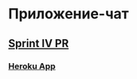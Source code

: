 # Приложение-чат

## [Sprint IV PR](https://github.com/rkkmkkfx/middle.messenger.praktikum.yandex/pull/5)

### [Heroku App](https://rkkmkkfx-messenger-praktikum.herokuapp.com/)

<!------
## [Sprint III PR](https://github.com/rkkmkkfx/middle.messenger.praktikum.yandex/pull/3)

### Webpack
В `webpack.config.ts` два конфига:
 * clientConfig - конфиг сборки клиентской части приложения
 * serverConfig - конфиг сборки серверной части приложения(`src/server/app.ts => dist/server.js`)

Настройки билда зависят от окружения(NODE_ENV)

### Docker
Multistage build, в первом устанавливаются все зависимости и собирается приложение,
во втором устанавливаются только production зависимости и копируется билд из первого слоя



<!------
## [Sprint III](https://github.com/rkkmkkfx/middle.messenger.praktikum.yandex/pull/3)

### Шаблонизатор
Следующая ступень эволюции шаблонизатора - теперь это jsx парсер
и попытка применить react-like механизм сверки

Сделан и доработан по tutorial серии статей [Build Your Own React](https://engineering.hexacta.com/didact-learning-how-react-works-by-building-it-from-scratch-51007984e5c5),
текущая реализация дополнительно использует EventBus для lifecycle и Proxy для управления состоянием компонента

### Global State
простейшая реализация redux с initialState, редьюсерами и connect HOC

### Router
```tsx
router
  .use(route, <Component />)
  .connect(document.getElementById('app'));
```
### Client-Server Interaction
`*-api.ts` - Набор методов для общения с серверной частью приложения.

`ChatInstance.ts` - Instance чата, в котором хранится вся необходимая логика

#### [Sprint II](https://github.com/rkkmkkfx/middle.messenger.praktikum.yandex/pull/2)

### Второй спринт самостоятельного проекта

**App entrypoint** - `/src/index.ts`

---

#### **Шаблонизатор**: приложение использует custom-шаблонизатор (`/src/utils/Templator.ts`), примеры хелперов:
* Переменные:
```html
<p>{{value}}</p>
```
* Изменение контекста:
```html
{#with links.0 as link #}
  <a href="{{link.href}}">{{link.title}}</a>
{#with#}
```
* Цикл:
```html
{#each links as link #}
  <a href="{{link.href}}">{{link.title}}</a>
{#each#}
```

В текущей реализации в шаблонизаторе обновился парсинг,
теперь строка с HTML парсится при помощи DOM Parser API,
после из HTML-элементов собирается некое подобие VirtualDOM
```ts
type VirtualDOMNode = {
  tag: string;
  props: Record<string, string>;
  children: JSX.Element[];
};

type JSX.Element =
  | HTMLElement
  | string
  | VirtualDOMNode;
```
и уже из этого VirtualDOM собирается DOM компонента/страницы

*Сделано это было для подключения
babel-VDom с custom parsing function в дальнейшем.*

---

#### Core functions

* `/src/core/CreactComponent.ts` - Базовый класс для всех компонентов
* `src/core/EventBus.ts` - шина событий, для реализации жизненного цикла компонента
* `/src/core/HTTPTransport.ts` - XHR запросы
* `/src/core/pageLoader.ts` - Временное решение, пока не появится нормальный routing
* `/src/core/Templator.ts` - custom-шаблонизатор
* `/src/core/Validator.ts` - валидация форм.

---

#### Компоненты
Компоненты(`/src/components`) и страницы (`/src/pages`) используют базовый класс
для рендеринга, вложенность реализуется через токены в шаблонах и props компонента

```ts
import Child from '../Child';

class Parent extends CreactComponent {
  constructor(tag, props) {
    super(tag, {
      ...props,
      child: new Child('div', props.child),
    });
  }

  render(): string {
    return '{{ child }}'
  }
}
```

##### Файловая структура компонента:

* Основной файл (`index.ts`). Реэкспорт класса компонента.
В нём же временно находится state приложения для текущей страницы.
* Описание класса компонента (`<ComponentName>.ts`).
* Шаблон элемента (`<ElementName>.tmpl.ts`) - опционально: иногда из-за того,
что в проекте используются CSS Modules корневому элементу нужно назначить класс,
в таком случае шаблон описывается в методе `render`, чтобы не таскать импорт стилей
в несколько файлов. Возможно, в будущем все шаблоны переместятся в компонент(React-like).
* PostCSS-файл со стилями элемента (`<ElementName>.module.pcss`), если нужен.

#### [Sprint I](https://github.com/rkkmkkfx/middle.messenger.praktikum.yandex/pull/1)

### Первый спринт самостоятельного проекта

=======
### Откройте pull request в ветку main из ветки, где вы разрабатывали проект, и добавьте ссылку на этот pr в README.md в ветке main. Название pull request может быть любое.

### Например, задания для проектной работы во втором спринте вы делаете в ветке sprint_2. Открываете из неё pull request в ветку main (pr может называться произвольно). Ссылку на этот pr добавляете в README.md в ветке main. После этого на платформе Практикума нажимаете «Проверить задание».

### Также не забудьте проверить, что репозиторий публичный.

Даже законченный проект остаётся только заготовкой, пока им не начнут пользоваться. Но сначала пользователь должен понять, зачем ему пользоваться вашим кодом. В этом помогает файл README.

README — первое, что прочитает пользователь, когда попадёт в репозиторий на «Гитхабе». Хороший REAMDE отвечает на четыре вопроса:

- Готов ли проект к использованию?
- В чём его польза?
- Как установить?
- Как применять?

## Бейджи

Быстро понять статус проекта помогают бейджи на «Гитхабе». Иногда разработчики ограничиваются парой бейджев, которые сообщат о статусе тестов кода:

![Бэйджи](https://github.com/yandex-praktikum/mf.messenger.praktikum.yandex.images/blob/master/mf/b.png)

Если пользователь увидит ошибку в работе тестов, то поймёт: использовать текущую версию в важном проекте — не лучшая идея.

Бейджи помогают похвастаться достижениями: насколько популярен проект, как много разработчиков создавало этот код. Через бейджи можно даже пригласить пользователя в чат:

![Версии](https://github.com/yandex-praktikum/mf.messenger.praktikum.yandex.images/blob/master/mf/vers.png)

В README **Webpack** строка бейджев подробно рассказывает о покрытии кода тестами. Когда проект протестирован, это вызывает доверие пользователя. Последний бейдж приглашает присоединиться к разработке.

Другая строка убедит пользователя в стабильности инфраструктуры и популярности проекта. Последний бейдж зовёт в чат проекта.

## Описание

Краткое опишите, какую задачу решает проект. Пользователь не верит обещаниям и не готов читать «полотна» текста. Поэтому в описании достаточно нескольких строк:

![Описание](https://github.com/yandex-praktikum/mf.messenger.praktikum.yandex.images/blob/master/mf/desc.png)

Авторы **React** дробят описание на абзацы и списки — так проще пробежаться глазами по тексту и найти ключевую информацию.

Если у проекта есть сайт, добавьте ссылку в заголовок.

## Установка

Лучше всего пользователя убеждает собственный опыт. Чем быстрее он начнёт пользоваться проектом, тем раньше почувствует пользу. Для этого помогите ему установить приложение: напишите краткую пошаговую инструкцию.

Если проект предназначен для разработчиков, добавьте информацию об установке тестовых версий. Например:

- `npm install` — установка стабильной версии,
- `npm start` — запуск версии для разработчика,
- `npm run build:prod` — сборка стабильной версии.

## **Примеры использования**

Хорошо, если сразу после установки пользователь сможет решить свои задачи без изучения проекта. Это особенно верно, если ваш пользователь — не профессиональный разработчик. Но даже профессионал поймёт вас лучше, если показать примеры использования:

![Ссылки](https://github.com/yandex-praktikum/mf.messenger.praktikum.yandex.images/blob/master/mf/link.png)

Для более подробных инструкции добавьте новые разделы или ссылки:

- на документацию,
- вики проекта,
- описание API.

В учебном проекте будут полезен раздел с описанием стиля кода и правилами разработки: как работать с ветками, пул-реквестами и релизами.

### **Команда**

Если вы работаете в команде, укажите основных участников: им будет приятно, а новые разработчики охотнее присоединятся к проекту. «Гитхаб» — не просто инструмент, это социальная сеть разработчиков.

![Команда](https://github.com/yandex-praktikum/mf.messenger.praktikum.yandex.images/blob/master/mf/team.png)

### **Примеры README**

- «[Реакт](https://github.com/facebook/react)»,
- «[Эхо](https://github.com/labstack/echo)»,
- «[Вебпак](https://github.com/webpack/webpack)»,
- «[ТДенгине](https://github.com/taosdata/TDengine)»,
- «[Соул-хантинг](https://github.com/vladpereskokov/soul-hunting/)».
-->
